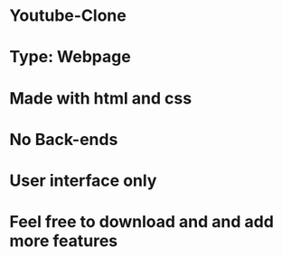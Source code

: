 # Youtube-Clone
# Type: Webpage 
# Made with html and css
# No Back-ends 
# User interface only
# Feel free to download and and add more features
